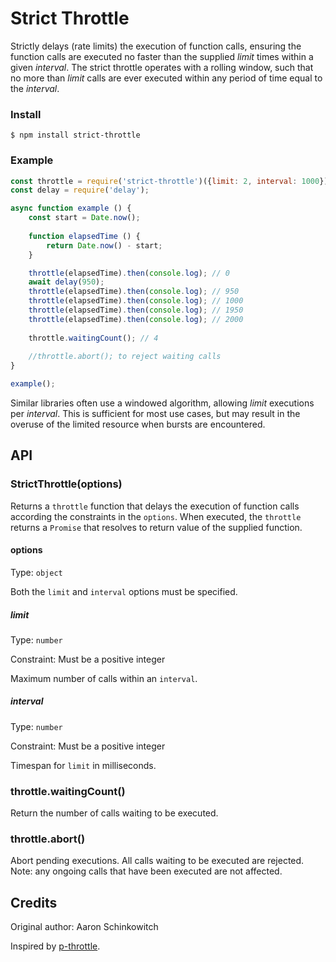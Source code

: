 # Strict Throttle

Strictly delays (rate limits) the execution of function calls, ensuring the function calls are executed no faster 
than the supplied *limit* times within a given *interval*. The strict throttle operates with a rolling window, such that 
no more than *limit* calls are ever executed within any period of time equal to the *interval*.

### Install

```
$ npm install strict-throttle
```

### Example

```javascript
const throttle = require('strict-throttle')({limit: 2, interval: 1000});
const delay = require('delay');

async function example () {
    const start = Date.now();
    
    function elapsedTime () {
        return Date.now() - start;
    }

    throttle(elapsedTime).then(console.log); // 0
    await delay(950);
    throttle(elapsedTime).then(console.log); // 950
    throttle(elapsedTime).then(console.log); // 1000
    throttle(elapsedTime).then(console.log); // 1950
    throttle(elapsedTime).then(console.log); // 2000
    
    throttle.waitingCount(); // 4
    
    //throttle.abort(); to reject waiting calls
}

example();
```

Similar libraries often use a windowed algorithm, allowing *limit* executions per *interval*. This is sufficient for 
most use cases, but may result in the overuse of the limited resource when bursts are encountered.

## API

### StrictThrottle(options) 

Returns a `throttle` function that delays the execution of function calls according the constraints in the `options`.
When executed, the `throttle` returns a `Promise` that resolves to return value of the supplied function.

#### options

Type: `object`

Both the `limit` and `interval` options must be specified.

##### limit

Type: `number` 

Constraint: Must be a positive integer

Maximum number of calls within an `interval`.

##### interval

Type: `number`

Constraint: Must be a positive integer

Timespan for `limit` in milliseconds.

### throttle.waitingCount()

Return the number of calls waiting to be executed.

### throttle.abort()

Abort pending executions. All calls waiting to be executed are rejected. Note: any ongoing calls that have been executed
are not affected.

## Credits

Original author: Aaron Schinkowitch

Inspired by [p-throttle](https://github.com/sindresorhus/p-throttle).